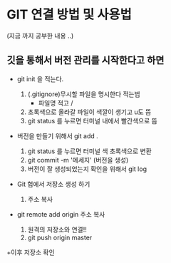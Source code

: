# GIT 연결 방법 및 사용법   
(지금 까지 공부한 내용 ..)

## 깃을 통해서 버전 관리를 시작한다고 하면  
+ git init 을 적는다.  
   1. (.gitignore)무시할 파일을 명시한다 적는법  
      + 파일명 적고 /
   1. 초록색으로 올라갈 파일이 색깔이 생기고  u도 뜸
   1. git status 를 누르면 터미널 내에서 빨간색으로 뜸 
+ 버전을 만들기 위해서 git add .

  1. git status 를 누르면 터미널 색 초록색으로 변환
  1. git commit -m '메세지' (버전을 생성)
  1. 버전이 잘 생성되었는지 확인을 위해서 git log

+ Git 헙에서 저장소 생성 하기  
  1.  주소 복사

+ git remote add origin 주소 복사 
  1. 원격의 저장소와 연결!!
  1. git push origin master 

+이후 저장소 확인 



